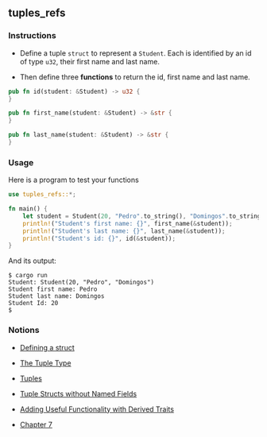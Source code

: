 ## tuples_refs

### Instructions

- Define a tuple `struct` to represent a `Student`. Each is identified by an id of type `u32`, their first name and last name.

- Then define three **functions** to return the id, first name and last name.

```rust
pub fn id(student: &Student) -> u32 {
}

pub fn first_name(student: &Student) -> &str {
}

pub fn last_name(student: &Student) -> &str {
}
```

### Usage

Here is a program to test your functions

```rust
use tuples_refs::*;

fn main() {
    let student = Student(20, "Pedro".to_string(), "Domingos".to_string());
    println!("Student's first name: {}", first_name(&student));
    println!("Student's last name: {}", last_name(&student));
    println!("Student's id: {}", id(&student));
}
```

And its output:

```console
$ cargo run
Student: Student(20, "Pedro", "Domingos")
Student first name: Pedro
Student last name: Domingos
Student Id: 20
$
```

### Notions

- [Defining a struct](https://doc.rust-lang.org/stable/book/ch05-01-defining-structs.html)

- [The Tuple Type](https://doc.rust-lang.org/stable/book/ch03-02-data-types.html?highlight=accessing%20a%20tuple#compound-types)

- [Tuples](https://doc.rust-lang.org/rust-by-example/primitives/tuples.html)

- [Tuple Structs without Named Fields](https://doc.rust-lang.org/stable/book/ch05-01-defining-structs.html?highlight=tuple#using-tuple-structs-without-named-fields-to-create-different-types)

- [Adding Useful Functionality with Derived Traits](https://doc.rust-lang.org/stable/book/ch05-02-example-structs.html?highlight=debug%20deriv#adding-useful-functionality-with-derived-traits)

- [Chapter 7](https://doc.rust-lang.org/stable/book/ch07-03-paths-for-referring-to-an-item-in-the-module-tree.html)
